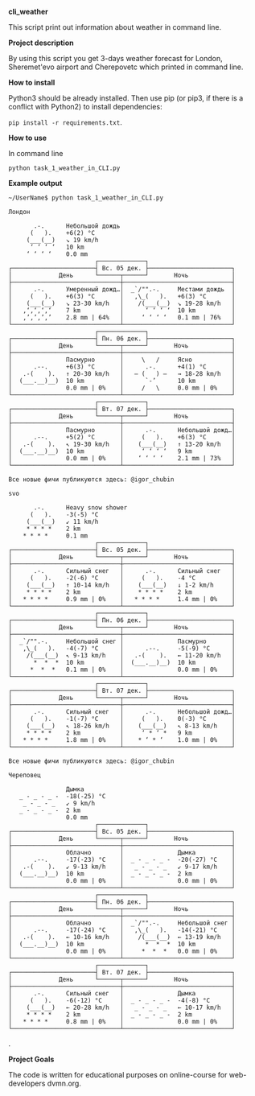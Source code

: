 **cli_weather**

This script print out information about weather in command line.

**Project description**

By using this script you get 3-days weather forecast for London, Sheremet'evo airport and Cherepovetc which printed in command line.

**How to install**

Python3 should be already installed. Then use pip (or pip3, if there is a conflict with Python2) to install dependencies:

```pip install -r requirements.txt```.

**How to use**

In command line

```python task_1_weather_in_CLI.py```

**Example output**

```~/UserName$ python task_1_weather_in_CLI.py```

```
Лондон

       .-.      Небольшой дождь
      (   ).    +6(2) °C       
     (___(__)   ↘ 19 km/h      
      ‘ ‘ ‘ ‘   10 km          
     ‘ ‘ ‘ ‘    0.0 mm         
                        ┌─────────────┐                        
┌───────────────────────┤ Вс. 05 дек. ├───────────────────────┐
│             День      └──────┬──────┘       Ночь            │
├──────────────────────────────┼──────────────────────────────┤
│      .-.      Умеренный дожд…│  _`/"".-.     Местами дождь  │
│     (   ).    +6(3) °C       │   ,\_(   ).   +6(3) °C       │
│    (___(__)   ↘ 23-30 km/h   │    /(___(__)  ↘ 19-28 km/h   │
│   ‚‘‚‘‚‘‚‘    7 km           │      ‘ ‘ ‘ ‘  10 km          │
│   ‚’‚’‚’‚’    2.8 mm | 64%   │     ‘ ‘ ‘ ‘   0.1 mm | 76%   │
└──────────────────────────────┴──────────────────────────────┘
                        ┌─────────────┐                        
┌───────────────────────┤ Пн. 06 дек. ├───────────────────────┐
│             День      └──────┬──────┘       Ночь            │
├──────────────────────────────┼──────────────────────────────┤
│               Пасмурно       │     \   /     Ясно           │
│      .--.     +6(3) °C       │      .-.      +4(1) °C       │
│   .-(    ).   ↑ 20-30 km/h   │   ― (   ) ―   → 18-28 km/h   │
│  (___.__)__)  10 km          │      `-’      10 km          │
│               0.0 mm | 0%    │     /   \     0.0 mm | 0%    │
└──────────────────────────────┴──────────────────────────────┘
                        ┌─────────────┐                        
┌───────────────────────┤ Вт. 07 дек. ├───────────────────────┐
│             День      └──────┬──────┘       Ночь            │
├──────────────────────────────┼──────────────────────────────┤
│               Пасмурно       │      .-.      Небольшой дожд…│
│      .--.     +5(2) °C       │     (   ).    +6(3) °C       │
│   .-(    ).   ↖ 19-30 km/h   │    (___(__)   ↑ 13-20 km/h   │
│  (___.__)__)  10 km          │     ‘ ‘ ‘ ‘   9 km           │
│               0.0 mm | 0%    │    ‘ ‘ ‘ ‘    2.1 mm | 73%   │
└──────────────────────────────┴──────────────────────────────┘

Все новые фичи публикуются здесь: @igor_chubin

svo

       .-.      Heavy snow shower
      (   ).    -3(-5) °C      
     (___(__)   ↙ 11 km/h      
     * * * *    2 km           
    * * * *     0.1 mm         
                        ┌─────────────┐                        
┌───────────────────────┤ Вс. 05 дек. ├───────────────────────┐
│             День      └──────┬──────┘       Ночь            │
├──────────────────────────────┼──────────────────────────────┤
│      .-.      Сильный снег   │      .-.      Сильный снег   │
│     (   ).    -2(-6) °C      │     (   ).    -4 °C          │
│    (___(__)   ↑ 10-14 km/h   │    (___(__)   ↓ 1-2 km/h     │
│    * * * *    2 km           │    * * * *    2 km           │
│   * * * *     0.9 mm | 0%    │   * * * *     1.4 mm | 0%    │
└──────────────────────────────┴──────────────────────────────┘
                        ┌─────────────┐                        
┌───────────────────────┤ Пн. 06 дек. ├───────────────────────┐
│             День      └──────┬──────┘       Ночь            │
├──────────────────────────────┼──────────────────────────────┤
│  _`/"".-.     Небольшой снег │               Пасмурно       │
│   ,\_(   ).   -4(-7) °C      │      .--.     -5(-9) °C      │
│    /(___(__)  ↖ 9-13 km/h    │   .-(    ).   ← 11-20 km/h   │
│      *  *  *  10 km          │  (___.__)__)  10 km          │
│     *  *  *   0.1 mm | 0%    │               0.0 mm | 0%    │
└──────────────────────────────┴──────────────────────────────┘
                        ┌─────────────┐                        
┌───────────────────────┤ Вт. 07 дек. ├───────────────────────┐
│             День      └──────┬──────┘       Ночь            │
├──────────────────────────────┼──────────────────────────────┤
│      .-.      Сильный снег   │      .-.      Небольшой дожд…│
│     (   ).    -1(-7) °C      │     (   ).    0(-3) °C       │
│    (___(__)   ↖ 18-26 km/h   │    (___(__)   ↖ 8-13 km/h    │
│    * * * *    2 km           │     ‘ * ‘ *   9 km           │
│   * * * *     1.8 mm | 0%    │    * ‘ * ‘    1.0 mm | 0%    │
└──────────────────────────────┴──────────────────────────────┘

Все новые фичи публикуются здесь: @igor_chubin

Череповец

                Дымка
   _ - _ - _ -  -18(-25) °C    
    _ - _ - _   ↙ 9 km/h       
   _ - _ - _ -  2 km           
                0.0 mm         
                        ┌─────────────┐                        
┌───────────────────────┤ Вс. 05 дек. ├───────────────────────┐
│             День      └──────┬──────┘       Ночь            │
├──────────────────────────────┼──────────────────────────────┤
│               Облачно        │               Дымка          │
│      .--.     -17(-23) °C    │  _ - _ - _ -  -20(-27) °C    │
│   .-(    ).   ↙ 9-13 km/h    │   _ - _ - _   ↙ 9-17 km/h    │
│  (___.__)__)  10 km          │  _ - _ - _ -  2 km           │
│               0.0 mm | 0%    │               0.0 mm | 0%    │
└──────────────────────────────┴──────────────────────────────┘
                        ┌─────────────┐                        
┌───────────────────────┤ Пн. 06 дек. ├───────────────────────┐
│             День      └──────┬──────┘       Ночь            │
├──────────────────────────────┼──────────────────────────────┤
│               Облачно        │  _`/"".-.     Небольшой снег │
│      .--.     -17(-24) °C    │   ,\_(   ).   -14(-21) °C    │
│   .-(    ).   ← 10-16 km/h   │    /(___(__)  ← 13-19 km/h   │
│  (___.__)__)  10 km          │      *  *  *  10 km          │
│               0.0 mm | 0%    │     *  *  *   0.0 mm | 0%    │
└──────────────────────────────┴──────────────────────────────┘
                        ┌─────────────┐                        
┌───────────────────────┤ Вт. 07 дек. ├───────────────────────┐
│             День      └──────┬──────┘       Ночь            │
├──────────────────────────────┼──────────────────────────────┤
│      .-.      Сильный снег   │               Дымка          │
│     (   ).    -6(-12) °C     │  _ - _ - _ -  -4(-8) °C      │
│    (___(__)   ← 20-28 km/h   │   _ - _ - _   ← 10-17 km/h   │
│    * * * *    2 km           │  _ - _ - _ -  2 km           │
│   * * * *     0.8 mm | 0%    │               0.0 mm | 0%    │
└──────────────────────────────┴──────────────────────────────┘
```
.

**Project Goals**

The code is written for educational purposes on online-course for web-developers dvmn.org.
